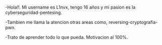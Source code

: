 -Hola!!. Mi username es L1nvx, tengo 16 años y mi pasion es la cyberseguridad-pentesing.

-Tambien me llama la atencion otras areas como, reversing-cryptografia-pwn.

-Trato de aprender todo lo que pueda. Motivacion al 100%.
